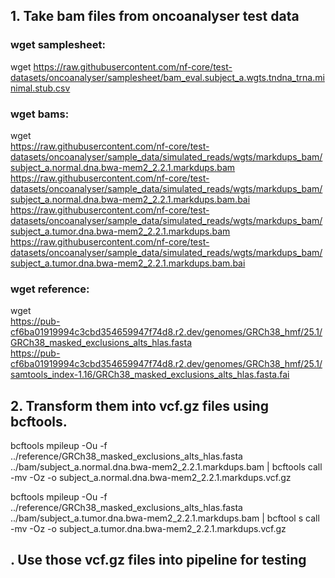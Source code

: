 ## 1. Take bam files from oncoanalyser test data

### wget samplesheet:

wget https://raw.githubusercontent.com/nf-core/test-datasets/oncoanalyser/samplesheet/bam_eval.subject_a.wgts.tndna_trna.minimal.stub.csv

### wget bams:

wget \
https://raw.githubusercontent.com/nf-core/test-datasets/oncoanalyser/sample_data/simulated_reads/wgts/markdups_bam/subject_a.normal.dna.bwa-mem2_2.2.1.markdups.bam \
https://raw.githubusercontent.com/nf-core/test-datasets/oncoanalyser/sample_data/simulated_reads/wgts/markdups_bam/subject_a.normal.dna.bwa-mem2_2.2.1.markdups.bam.bai \
https://raw.githubusercontent.com/nf-core/test-datasets/oncoanalyser/sample_data/simulated_reads/wgts/markdups_bam/subject_a.tumor.dna.bwa-mem2_2.2.1.markdups.bam \
https://raw.githubusercontent.com/nf-core/test-datasets/oncoanalyser/sample_data/simulated_reads/wgts/markdups_bam/subject_a.tumor.dna.bwa-mem2_2.2.1.markdups.bam.bai

### wget reference:

wget \
https://pub-cf6ba01919994c3cbd354659947f74d8.r2.dev/genomes/GRCh38_hmf/25.1/GRCh38_masked_exclusions_alts_hlas.fasta \
https://pub-cf6ba01919994c3cbd354659947f74d8.r2.dev/genomes/GRCh38_hmf/25.1/samtools_index-1.16/GRCh38_masked_exclusions_alts_hlas.fasta.fai

## 2. Transform them into vcf.gz files using bcftools.

bcftools mpileup -Ou -f ../reference/GRCh38_masked_exclusions_alts_hlas.fasta ../bam/subject_a.normal.dna.bwa-mem2_2.2.1.markdups.bam | bcftools call -mv -Oz -o subject_a.normal.dna.bwa-mem2_2.2.1.markdups.vcf.gz

bcftools mpileup -Ou -f ../reference/GRCh38_masked_exclusions_alts_hlas.fasta ../bam/subject_a.tumor.dna.bwa-mem2_2.2.1.markdups.bam | bcftool
s call -mv -Oz -o subject_a.tumor.dna.bwa-mem2_2.2.1.markdups.vcf.gz

## . Use those vcf.gz files into pipeline for testing
